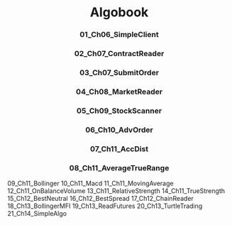 <h1 align="center">Algobook</h1>

<h3 align="center">01_Ch06_SimpleClient</h3>

<h3 align="center">02_Ch07_ContractReader</h3>

<h3 align="center">03_Ch07_SubmitOrder</h3>

<h3 align="center">04_Ch08_MarketReader</h3>

<h3 align="center">05_Ch09_StockScanner</h3>

<h3 align="center">06_Ch10_AdvOrder</h3>

<h3 align="center">07_Ch11_AccDist</h3>

<h3 align="center">08_Ch11_AverageTrueRange</h3>

09_Ch11_Bollinger
10_Ch11_Macd
11_Ch11_MovingAverage
12_Ch11_OnBalanceVolume
13_Ch11_RelativeStrength
14_Ch11_TrueStrength
15_Ch12_BestNeutral
16_Ch12_BestSpread
17_Ch12_ChainReader
18_Ch13_BollingerMFI
19_Ch13_ReadFutures
20_Ch13_TurtleTrading
21_Ch14_SimpleAlgo
